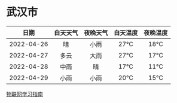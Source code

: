 # 武汉市
|日期|白天天气|夜晚天气|白天温度|夜晚温度|
|:--:|:--:|:--:|:--:|:--:|
|2022-04-26|晴|小雨|27℃|18℃|
|2022-04-27|多云|大雨|27℃|17℃|
|2022-04-28|中雨|晴|17℃|11℃|
|2022-04-29|小雨|小雨|20℃|15℃|
 
[物联网学习指南](http://doc.lziqi.top/IoT)
